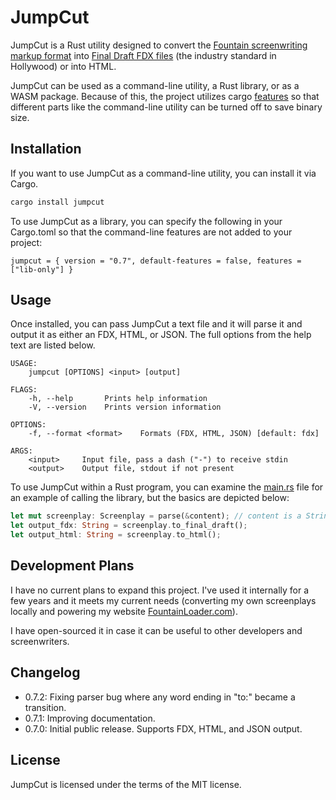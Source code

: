 # JumpCut

JumpCut is a Rust utility designed to convert the [Fountain screenwriting markup format][fountain] into [Final Draft FDX files][FDX] (the industry standard in Hollywood) or into HTML.

JumpCut can be used as a command-line utility, a Rust library, or as a WASM package. Because of this, the project utilizes cargo [features][] so that different parts like the command-line utility can be turned off to save binary size.

## Installation

If you want to use JumpCut as a command-line utility, you can install it via Cargo.

```sh
cargo install jumpcut
```

To use JumpCut as a library, you can specify the following in your Cargo.toml so that the command-line features are not added to your project:

`jumpcut = { version = "0.7", default-features = false, features = ["lib-only"] }`

## Usage

Once installed, you can pass JumpCut a text file and it will parse it and output it as either an FDX, HTML, or JSON. The full options from the help text are listed below.

```
USAGE:
    jumpcut [OPTIONS] <input> [output]

FLAGS:
    -h, --help       Prints help information
    -V, --version    Prints version information

OPTIONS:
    -f, --format <format>    Formats (FDX, HTML, JSON) [default: fdx]

ARGS:
    <input>     Input file, pass a dash ("-") to receive stdin
    <output>    Output file, stdout if not present
```

To use JumpCut within a Rust program, you can examine the [main.rs](src/bin/main.rs) file for an example of calling the library, but the basics are depicted below:

```rust
let mut screenplay: Screenplay = parse(&content); // content is a String provided by your application
let output_fdx: String = screenplay.to_final_draft();
let output_html: String = screenplay.to_html();
```

## Development Plans

I have no current plans to expand this project. I've used it internally for a few years and it meets my current needs (converting my own screenplays locally and powering my website [FountainLoader.com][]).

I have open-sourced it in case it can be useful to other developers and screenwriters.

## Changelog

- 0.7.2: Fixing parser bug where any word ending in "to:" became a transition.
- 0.7.1: Improving documentation.
- 0.7.0: Initial public release. Supports FDX, HTML, and JSON output.

## License

JumpCut is licensed under the terms of the MIT license.

[fountain]: https://fountain.io/
[FDX]: https://www.finaldraft.com/
[features]: https://doc.rust-lang.org/cargo/reference/features.html
[FountainLoader.com]: https://fountainloader.com
